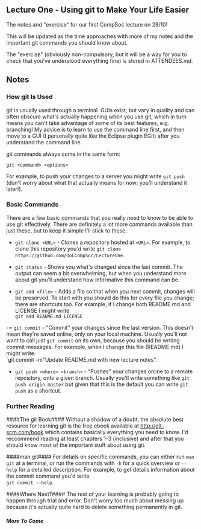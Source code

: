 Lecture One - Using git to Make Your Life Easier
------------------------------------------------

The notes and "exercise" for our first CompSoc lecture on 29/10!

This will be updated as the time approaches with more of my notes and the important git commands you should know about.

The "exercise" (obviously non-compulsory, but it will be a way for you to check that you've understood everything fine) is stored in ATTENDEES.md.

Notes
-----

### How git Is Used ###

git is usually used through a terminal. GUIs exist, but vary in quality and can often obscure what's actually happening when you use git, which in turn means you can't take advantage of some of its best features, e.g. branching! My advice is to learn to use the command line first, and then move to a GUI (I personally quite like the Eclipse plugin EGit) after you understand the command line.

git commands always come in the same form:

    git <command> <options>

For example, to push your changes to a server you might write `git push` (don't worry about what that actually means for now; you'll understand it later!).

### Basic Commands ###

There are a few basic commands that you really need to know to be able to use git effectively. There are definitely a lot more commands available than just these, but to keep it simple I'll stick to these:

- `git clone <URL>` - Clones a repository hosted at `<URL>`. For example, to clone this repository you'd write `git clone https://github.com/UoLCompSoc/LectureOne`.

- `git status` - Shows you what's changed since the last commit. The output can seem a bit overwhelming, but when you understand more about git you'll understand how informative this command can be.

- `git add <file>` - Adds a file so that when you next commit, changes will be preserved. To start with you should do this for every file you change; there are shortcuts too. For example, if I change both README.md and LICENSE I might write    
`git add README.md LICENSE`

-= `git commit` - &quot;Commit&quot; your changes since the last version. This doesn't mean they're saved online, only on your local machine. Usually you'll not want to call just `git commit` on its own, because you should be writing commit messages. For example, when I change this file (README.md) I might write:    
`git commit -m"Update README.md with new lecture notes".

- `git push <where> <branch>` - &quot;Pushes&quot; your changes online to a remote repository, onto a given branch. Usually you'll write something like `git push origin master` but given that this is the default you can write `git push` as a shortcut.

### Further Reading ###

####The git Book####
Without a shadow of a doubt, the absolute best resource for learning git is the free ebook available at http://git-scm.com/book which contains basically everything you need to know. I'd reccommend reading at least chapters 1-3 (inclusive) and after that you should know most of the important stuff about using git.

####man git####
For details on specific commands, you can either run `man git` at a terminal, or run the commands with `-h` for a quick overview or `--help` for a detailed description. For example, to get details information about the commit command you'd write    
`git commit --help`.

####Where Next?####
The rest of your learning is probably going to happen through trial and error. Don't worry too much about messing up because it's actually quite hard to delete something permanently in git.

##### More To Come #####
